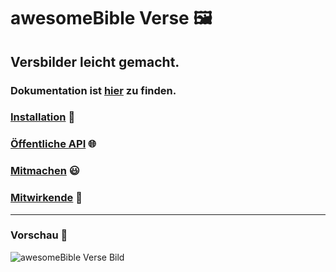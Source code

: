 # awesomeBible Verse 🖼️
## Versbilder leicht gemacht.
### Dokumentation ist [hier](https://awesomep2.wordpress.com/verse/) zu finden.

### [Installation](https://awesomep2.wordpress.com/verse/installation/) :wrench:
### [Öffentliche API](https://awesomep2.wordpress.com/verse/offentliche-api/) :globe_with_meridians:
### [Mitmachen](https://awesomep2.wordpress.com/verse/mitmachen/) :smiley:
### [Mitwirkende](https://awesomep2.wordpress.com/verse/mitwirkende/) :sparkling_heart:

* * *

### Vorschau :star2:
![awesomeBible Verse Bild](https://verse.awesomebible.de)
